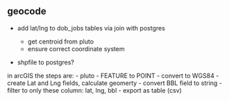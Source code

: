 ## geocode

* add lat/lng to dob_jobs tables via join with postgres
  * get centroid from pluto
  * ensure correct  coordinate system

* shpfile to postgres?


in arcGIS the steps are:
    - pluto
    - FEATURE to POINT
    - convert to WGS84
    - create Lat and Lng fields, calculate geomerty
    - convert BBL field to string
    - filter to only these column: lat, lng, bbl
    - export as table (csv)
